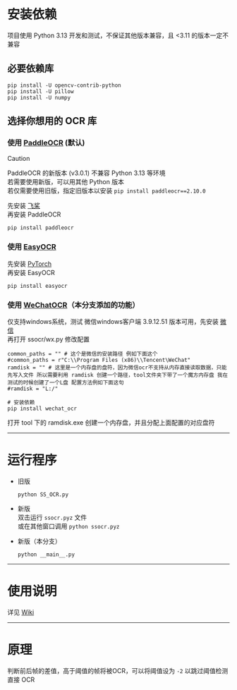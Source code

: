 # 安装依赖

项目使用 Python 3.13 开发和测试，不保证其他版本兼容，且 <3.11 的版本一定不兼容

## 必要依赖库
```
pip install -U opencv-contrib-python
pip install -U pillow
pip install -U numpy
```


## 选择你想用的 OCR 库

### 使用 [PaddleOCR](https://github.com/PaddlePaddle/PaddleOCR/) (默认)

> [!CAUTION]
> PaddleOCR 的新版本 (v3.0.1) 不兼容 Python 3.13 等环境  
> 若需要使用新版，可以用其他 Python 版本  
> 若仅需要使用旧版，指定旧版本以安装 `pip install paddleocr==2.10.0`

先安装 [飞桨](https://www.paddlepaddle.org.cn/install/quick?docurl=/documentation/docs/zh/install/pip/windows-pip.html)  
再安装 PaddleOCR

```
pip install paddleocr
```

### 使用 [EasyOCR](https://github.com/JaidedAI/EasyOCR)

先安装 [PyTorch](https://pytorch.org/)  
再安装 EasyOCR

```
pip install easyocr
```

### 使用 [WeChatOCR](https://github.com/kanadeblisst00/wechat_ocr)（本分支添加的功能）

仅支持windows系统，测试 微信windows客户端 3.9.12.51 版本可用，先安装 [微信](https://pc.weixin.qq.com)  
再打开 ssocr/wx.py 修改配置
```
common_paths = "" # 这个是微信的安装路径 例如下面这个
#common_paths = r"C:\\Program Files (x86)\\Tencent\WeChat"
ramdisk = "" # 这里是一个内存盘的盘符，因为微信ocr不支持从内存直接读取数据，只能先写入文件 所以需要利用 ramdisk 创建一个路径，tool文件夹下带了一个魔方内存盘 我在测试的时候创建了一个L盘 配置方法例如下面这句
#ramdisk = "L:/"
```
```
# 安装依赖
pip install wechat_ocr
```
打开 tool 下的 ramdisk.exe 创建一个内存盘，并且分配上面配置的对应盘符


***

# 运行程序

* 旧版
  ```
  python SS_OCR.py
  ```

* 新版  
  双击运行 `ssocr.pyz` 文件  
  或在其他窗口调用 `python ssocr.pyz`

* 新版（本分支）
  ```
  python __main__.py
  ```
***

# 使用说明
详见 [Wiki](https://github.com/op200/Simple_Subtitle_OCR/wiki)

***

# 原理
判断前后帧的差值，高于阈值的帧将被OCR，可以将阈值设为 `-2` 以跳过阈值检测直接 OCR
